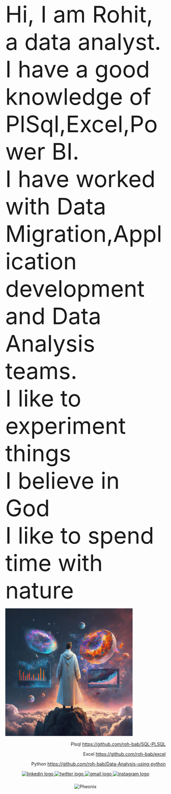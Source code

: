 

<span style="font-size:5.1em; background-image:url('https://github.com/roh-bab/roh-bab/blob/main/RohitAi.jpeg')">Hi, I am Rohit,<br> a data analyst.<br> I have a good knowledge of PlSql,Excel,Power BI.<br>I have worked with Data Migration,Application development and Data Analysis teams.<br>I like to experiment things <br> I believe in God <br> I like to spend time with nature</span>
<div align="left">
<img src="https://github.com/roh-bab/roh-bab/blob/main/RohitAi.jpeg"  width="400" height="auto" alt="Rohit" />
</div>

<div align="right">

Plsql
https://github.com/roh-bab/SQL-PLSQL

Excel
https://github.com/roh-bab/excel

Python
https://github.com/roh-bab/Data-Analysis-using-python


</div>



<div align="center">
  <a href="https://www.linkedin.com/in/rohit-babu-6104ba148/" target="_blank">
    <img src="https://raw.githubusercontent.com/maurodesouza/profile-readme-generator/master/src/assets/icons/social/linkedin/default.svg" width="52" height="40" alt="linkedin logo"  />
  </a>
  <a href="https://x.com/RohitBa15992166" target="_blank">
    <img src="https://raw.githubusercontent.com/maurodesouza/profile-readme-generator/master/src/assets/icons/social/twitter/default.svg" width="52" height="40" alt="twitter logo"  />
  </a>
  <a href="rohitbabu369@gmail.com" target="_blank">
    <img src="https://raw.githubusercontent.com/maurodesouza/profile-readme-generator/master/src/assets/icons/social/gmail/default.svg" width="52" height="40" alt="gmail logo"  />
  </a>
  <a href="https://www.instagram.com/rohit.babu.1/" target="_blank">
    <img src="https://raw.githubusercontent.com/maurodesouza/profile-readme-generator/master/src/assets/icons/social/instagram/default.svg" width="52" height="40" alt="instagram logo"  />
  </a>
</div>

###

<div align="center">
<img src="https://i.pinimg.com/originals/87/df/db/87dfdbf8931c080719a61bf133449ae1.gif" alt="Pheonix" />
</div>
